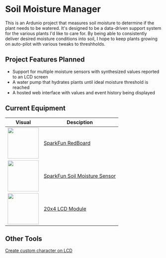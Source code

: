 # Soil Moisture Manager
This is an Ardunio project that measures soil moisture to determine if the plant needs to be watered. It's designed to be a data-driven support system for the various plants I'd like to care for. By being able to consistently deliver desired moisture conditions into soil, I hope to keep plants growing on auto-pilot with various tweaks to threshholds.

## Project Features Planned
- Support for multiple moisture sensors with synthesized values reported to an LCD screen
- A water pump that hydrates plants until ideal moisture threshold is reached
- A hosted web interface with values and event history being displayed

## Current Equipment
| Visual  | Desciption |
| ------------- | ------------- |
|<img src="https://cdn.sparkfun.com//assets/parts/1/1/7/2/2/13975-01.jpg" width="100"/> | [SparkFun RedBoard](https://www.sparkfun.com/products/13975)|
|<img src="https://cdn.sparkfun.com//assets/parts/1/0/6/1/0/13322-01.jpg" width="100"/>|  [SparkFun Soil Moisture Sensor](https://www.sparkfun.com/products/13322)|
|<img src="https://images-na.ssl-images-amazon.com/images/I/81yY0y-bzXL._AC_UL115_.jpg" width="100"/>|[20x4 LCD Module](https://www.amazon.com/gp/product/B071FGZX8G)|

## Other Tools
[Create custom character on LCD](https://maxpromer.github.io/LCD-Character-Creator/)
